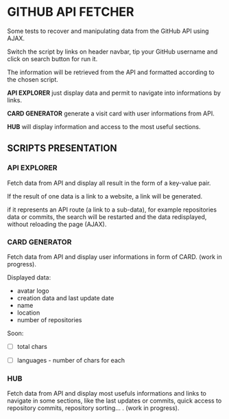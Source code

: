# GITHUB API FETCHER
Some tests to recover and manipulating data from the GitHub API using AJAX.  

Switch the script by links on header navbar, tip your GitHub username and click on search button for run it.  

The information will be retrieved from the API and formatted according to the chosen script.  

**API EXPLORER** just display data and permit to navigate into informations by links.  

**CARD GENERATOR** generate a visit card with user informations from API.  

**HUB** will display information and access to the most useful sections.


## SCRIPTS PRESENTATION

### API EXPLORER
Fetch data from API and display all result in the form of a key-value pair.  

If the result of one data is a link to a website, a link will be generated.  

if it represents an API route (a link to a sub-data), for example repositories data or commits, the search will be restarted and the data redisplayed, without reloading the page (AJAX).


### CARD GENERATOR
Fetch data from API and display user informations in form of CARD. (work in progress).  

Displayed data:
- avatar logo
- creation data and last update date
- name
- location
- number of repositories

Soon:
- [ ] total chars
- [ ] languages - number of chars for each


### HUB
Fetch data from API and display most usefuls informations and links to navigate in some sections, like the last updates or commits, quick access to repository commits, repository sorting... . (work in progress). 
